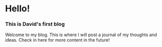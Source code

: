# Hello!
### This is David's first blog
Welcome to my blog. This is where I will post a journal of my thoughts and ideas. Check in here for more content in the future!
